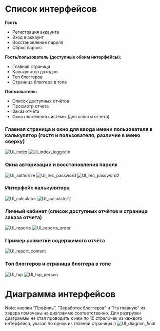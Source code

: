 # Cписок интерфейсов

**Гость**
 - Регистрация аккаунта
 - Вход в аккаунт
 - Восстановление пароля
 - Сброс пароля

**Гость/пользователь (доступные обоим интерфейсы):**

 - Главная страница
 - Калькулятор доходов
 - Топ блоггеров
 - Страница блоггера в топе

**Пользователь:**

 - Список доступных отчётов
 - Просмотр отчета
 - Заказ отчёта
 - Окно платежной системы (для оплаты отчета)

### Главная страница и окно для ввода имени пользователя в калькулятор (гостя и пользователя, различие в меню сверху)
![UI_index](https://user-images.githubusercontent.com/95046139/147320606-4f68ed80-6569-4072-8616-656b157e5f78.png)
![UI_index_loggedin](https://user-images.githubusercontent.com/95046139/147320676-56ada832-93ee-4bf0-a0ad-cf49e64a5297.png)

### Окна авторизации и восстановления пароля
![UI_authorize](https://user-images.githubusercontent.com/95046139/147320690-b39d6aed-60a6-456c-b1b9-1635abcdb76a.png)
![UI_rec_password](https://user-images.githubusercontent.com/95046139/147320705-2d4fb9a5-a500-462d-ae64-fd6dfde2d747.png)
![UI_rec_password2](https://user-images.githubusercontent.com/95046139/147320712-466bb802-394a-499c-8bfa-4abe1bdb92e5.png)

### Интерфейс калькулятора
![UI_calculator](https://user-images.githubusercontent.com/95046139/147320727-bc6092c5-9074-4e44-a7e7-d4b03a715b19.png)
![UI_calculator2](https://user-images.githubusercontent.com/95046139/147320736-e5fcd3e7-d39d-4281-b3c5-9bfac0dbf97b.png)

### Личный кабинет (список доступных отчётов и страница заказа отчета)
![UI_reports](https://user-images.githubusercontent.com/95046139/147321698-6e883b7c-723b-482f-ad76-5e278acc45b8.png)
![UI_reports_order](https://user-images.githubusercontent.com/95046139/147321716-07ad6721-d550-461e-8b2e-d2e9ddb853c5.png)

### Пример разметки содержимого отчёта
![UI_report_content](https://user-images.githubusercontent.com/95046139/147320853-04b08373-8e2e-46dd-8958-b52491b80757.png)

### Топ блоггеров и страница блоггера в топе
![UI_top](https://user-images.githubusercontent.com/95046139/147321185-c76c574e-a784-475a-aca4-582c7c78f8b2.png)
![UI_top_person](https://user-images.githubusercontent.com/95046139/147321191-8755b2fa-b405-4b61-b7e9-20662211cb1c.png)

# Диаграмма интерфейсов

Note: кнопки "Профиль", "Заработок блоггеров" и "На главную" из хэдера помечены на диаграмме соответственно. Для разгрузки диаграммы не стал проводить к ним по 10 стрелочек из каждого интерфейса, указал по одной из главной страницы :)
![UI_diagram_final](https://user-images.githubusercontent.com/95046139/147716354-373158d1-afa4-4880-9e58-eeb32b4c9da9.png)






